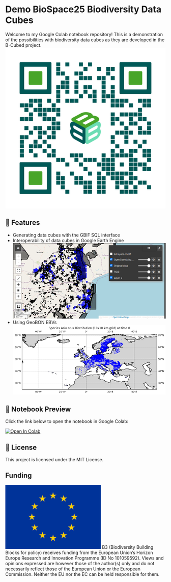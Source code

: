 # Demo BioSpace25 Biodiversity Data Cubes

Welcome to my Google Colab notebook repository! This is a demonstration of the possibilities with biodiversity data cubes as they are developed in the B-Cubed project.
![QR Code](./images/B-Cubed_QR.png)

## 🚀 Features
- Generating data cubes with the GBIF SQL interface
- Interoperability of data cubes in Google Earth Engine
![Example output GEE](./images/GEE_example.png)
- Using GeoBON EBVs
![Plotting EBVs](./images/Asio_otus.png)

## 📖 Notebook Preview
Click the link below to open the notebook in Google Colab:

[![Open In Colab](https://colab.research.google.com/assets/colab-badge.svg)](https://colab.research.google.com/github/AgentschapPlantentuinMeise/DEMO_BioSpace25/blob/main/DEMO_BioSpace25.ipynb)

## 📜 License
This project is licensed under the MIT License.

## Funding
![Logo EU](./images/eu-logo.png)
B3 (Biodiversity Building Blocks for policy) receives funding from the European Union’s Horizon Europe Research and Innovation Programme (ID No 101059592). Views and opinions expressed are however those of the author(s) only and do not necessarily reflect those of the European Union or the European Commission. Neither the EU nor the EC can be held responsible for them.
